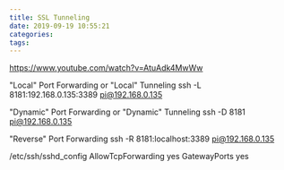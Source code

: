 ```yaml
---
title: SSL Tunneling
date: 2019-09-19 10:55:21
categories:
tags:
---
```


https://www.youtube.com/watch?v=AtuAdk4MwWw

"Local" Port Forwarding or "Local" Tunneling
ssh -L 8181:192.168.0.135:3389 pi@192.168.0.135

"Dynamic" Port Forwarding or "Dynamic" Tunneling
ssh -D 8181 pi@192.168.0.135

"Reverse" Port Forwarding
ssh -R 8181:localhost:3389 pi@192.168.0.135

/etc/ssh/sshd_config
AllowTcpForwarding yes
GatewayPorts yes
